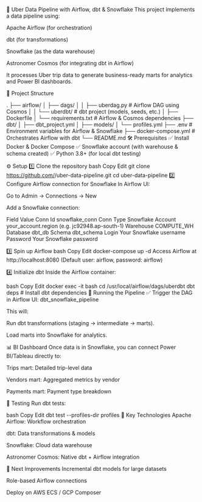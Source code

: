 🚀 Uber Data Pipeline with Airflow, dbt & Snowflake
This project implements a data pipeline using:

Apache Airflow (for orchestration)

dbt (for transformations)

Snowflake (as the data warehouse)

Astronomer Cosmos (for integrating dbt in Airflow)

It processes Uber trip data to generate business-ready marts for analytics and Power BI dashboards.

📂 Project Structure

.
├── airflow/
│   ├── dags/
│   │   ├── uberdag.py         # Airflow DAG using Cosmos
│   │   └── uberdbt/           # dbt project (models, seeds, etc.)
│   ├── Dockerfile
│   └── requirements.txt       # Airflow & Cosmos dependencies
├── dbt/
│   ├── dbt_project.yml
│   ├── models/
│   └── profiles.yml
├── .env                        # Environment variables for Airflow & Snowflake
├── docker-compose.yml          # Orchestrates Airflow with dbt
└── README.md
🛠 Prerequisites
✅ Install Docker & Docker Compose
✅ Snowflake account (with warehouse & schema created)
✅ Python 3.8+ (for local dbt testing)

⚙️ Setup
1️⃣ Clone the repository
bash
Copy
Edit
git clone https://github.com/<your-username>/uber-data-pipeline.git
cd uber-data-pipeline
2️⃣ Configure Airflow connection for Snowflake
In Airflow UI:

Go to Admin → Connections → New

Add a Snowflake connection:

Field	Value
Conn Id	snowflake_conn
Conn Type	Snowflake
Account	your_account.region (e.g. jc92948.ap-south-1)
Warehouse	COMPUTE_WH
Database	dbt_db
Schema	dbt_schema
Login	Your Snowflake username
Password	Your Snowflake password

3️⃣ Spin up Airflow
bash
Copy
Edit
docker-compose up -d
Access Airflow at http://localhost:8080
(Default user: airflow, password: airflow)

4️⃣ Initialize dbt
Inside the Airflow container:

bash
Copy
Edit
docker exec -it <scheduler-container> bash
cd /usr/local/airflow/dags/uberdbt
dbt deps  # Install dbt dependencies
🚦 Running the Pipeline
✅ Trigger the DAG in Airflow UI: dbt_snowflake_pipeline

This will:

Run dbt transformations (staging → intermediate → marts).

Load marts into Snowflake for analytics.

📊 BI Dashboard
Once data is in Snowflake, you can connect Power BI/Tableau directly to:

Trips mart: Detailed trip-level data

Vendors mart: Aggregated metrics by vendor

Payments mart: Payment type breakdown

🧪 Testing
Run dbt tests:

bash
Copy
Edit
dbt test --profiles-dir profiles
🔑 Key Technologies
Apache Airflow: Workflow orchestration

dbt: Data transformations & models

Snowflake: Cloud data warehouse

Astronomer Cosmos: Native dbt + Airflow integration

🚀 Next Improvements
Incremental dbt models for large datasets

Role-based Airflow connections

Deploy on AWS ECS / GCP Composer
